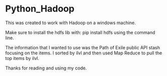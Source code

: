 # Python_Hadoop
This was created to work with Hadoop on a windows machine.

Make sure to install the hdfs lib with:
pip install hdfs
using the command line.

The information that I wanted to use was the Path of Exile public API stash focusing on the 
items. I sorted by ilvl and then used Map Reduce to pull the top items by ilvl.

Thanks for reading and using my code.
